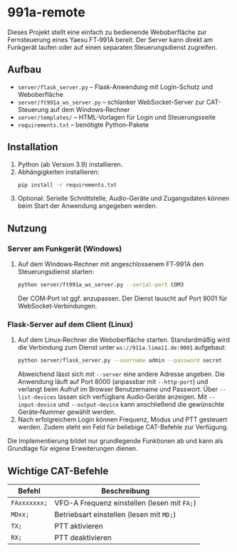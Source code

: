 # 991a-remote

Dieses Projekt stellt eine einfach zu bedienende Weboberfläche zur Fernsteuerung eines Yaesu FT‑991A bereit. Der Server kann direkt am Funkgerät laufen oder auf einen separaten Steuerungsdienst zugreifen.

## Aufbau

- `server/flask_server.py` – Flask-Anwendung mit Login-Schutz und Weboberfläche
- `server/ft991a_ws_server.py` – schlanker WebSocket-Server zur CAT-Steuerung auf dem Windows‑Rechner
- `server/templates/` – HTML-Vorlagen für Login und Steuerungsseite
- `requirements.txt` – benötigte Python-Pakete

## Installation

1. Python (ab Version 3.9) installieren.
2. Abhängigkeiten installieren:
   ```bash
   pip install -r requirements.txt
   ```
3. Optional: Serielle Schnittstelle, Audio-Geräte und Zugangsdaten können beim Start der Anwendung angegeben werden.

## Nutzung

### Server am Funkgerät (Windows)

1. Auf dem Windows‑Rechner mit angeschlossenem FT‑991A den Steuerungsdienst starten:
   ```bash
   python server/ft991a_ws_server.py --serial-port COM3
   ```
   Der COM‑Port ist ggf. anzupassen. Der Dienst lauscht auf Port 9001 für WebSocket‑Verbindungen.

### Flask‑Server auf dem Client (Linux)

1. Auf dem Linux‑Rechner die Weboberfläche starten. Standardmäßig wird die Verbindung zum Dienst unter `ws://911a.lima11.de:9001` aufgebaut:
   ```bash
   python server/flask_server.py --username admin --password secret
   ```
   Abweichend lässt sich mit `--server` eine andere Adresse angeben. Die Anwendung läuft auf Port 8000 (anpassbar mit `--http-port`) und verlangt beim Aufruf im Browser Benutzername und Passwort.
   Über `--list-devices` lassen sich verfügbare Audio‑Geräte anzeigen. Mit
   `--input-device` und `--output-device` kann anschließend die gewünschte
   Geräte‑Nummer gewählt werden.
2. Nach erfolgreichem Login können Frequenz, Modus und PTT gesteuert werden. Zudem steht ein Feld für beliebige CAT-Befehle zur Verfügung.

Die Implementierung bildet nur grundlegende Funktionen ab und kann als Grundlage für eigene Erweiterungen dienen.

## Wichtige CAT-Befehle

| Befehl | Beschreibung |
| ------ | ------------ |
| `FAxxxxxxx;` | VFO-A Frequenz einstellen (lesen mit `FA;`) |
| `MDxx;` | Betriebsart einstellen (lesen mit `MD;`) |
| `TX;` | PTT aktivieren |
| `RX;` | PTT deaktivieren |
